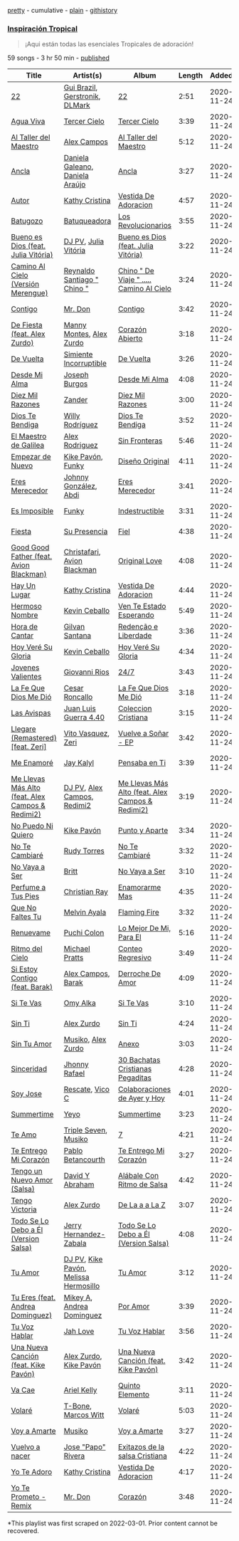 [pretty](/playlists/pretty/37i9dQZF1DXbK4SCc53BQf.md) - cumulative - [plain](/playlists/plain/37i9dQZF1DXbK4SCc53BQf) - [githistory](https://github.githistory.xyz/mackorone/spotify-playlist-archive/blob/main/playlists/plain/37i9dQZF1DXbK4SCc53BQf)

### [Inspiración Tropical](https://open.spotify.com/playlist/37i9dQZF1DXbK4SCc53BQf)

> ¡Aqui están todas las esenciales Tropicales de adoración!

59 songs - 3 hr 50 min - [published](https://open.spotify.com/playlist/1P9HnMPWIfefmYhkHJJ7tn)

| Title | Artist(s) | Album | Length | Added | Removed |
|---|---|---|---|---|---|
| [22](https://open.spotify.com/track/2Tqx4GFD1TfbOwBHZgltwM) | [Gui Brazil](https://open.spotify.com/artist/5UBTjAZHVXlnISDDkj7LVE), [Gerstronik](https://open.spotify.com/artist/1s4smT9MY7n5RBoPz4jbQE), [DLMark](https://open.spotify.com/artist/41fokvBPMow6xyfvOLzqUx) | [22](https://open.spotify.com/album/3SXlRmAKWOmkzLYGHL7um3) | 2:51 | 2020-11-24 | 2022-05-08 |
| [Agua Viva](https://open.spotify.com/track/5SwdX9b2laNcqtfCM4U491) | [Tercer Cielo](https://open.spotify.com/artist/2bimgkRmsxRhhuWsOnd5rz) | [Tercer Cielo](https://open.spotify.com/album/07810vBHlKJsbSYUesp68P) | 3:39 | 2020-11-24 |  |
| [Al Taller del Maestro](https://open.spotify.com/track/7kJa3VuFpzlbzqHh0Jd54L) | [Alex Campos](https://open.spotify.com/artist/6slyJwua5e5GuhuP82sTHR) | [Al Taller del Maestro](https://open.spotify.com/album/4u6CuWNHKdv07TnoTQ2aE1) | 5:12 | 2020-11-24 |  |
| [Ancla](https://open.spotify.com/track/5OkXPEznoByT1MPBlRkmpG) | [Daniela Galeano](https://open.spotify.com/artist/5iBuQW2ANJlj4eqhEv43Be), [Daniela Araújo](https://open.spotify.com/artist/0V3UPrVVcCxIxQU43xYDxC) | [Ancla](https://open.spotify.com/album/7LX8tXMflp3SkBxWub7SZn) | 3:27 | 2020-11-24 |  |
| [Autor](https://open.spotify.com/track/6ENS573JVD3W6g8ykZ21TY) | [Kathy Cristina](https://open.spotify.com/artist/287HBPD9OBO14J8gsG0Da4) | [Vestida De Adoracion](https://open.spotify.com/album/3HL5KhmbzAuVBSPQoaUwZu) | 4:57 | 2020-11-24 |  |
| [Batugozo](https://open.spotify.com/track/0PfoClrD2Aa4pubTEmcaR6) | [Batuqueadora](https://open.spotify.com/artist/47RBGFFiHJx1q4BageKWkw) | [Los Revolucionarios](https://open.spotify.com/album/6B5PDRhgDzf8qf5098F8sV) | 3:55 | 2020-11-24 |  |
| [Bueno es Dios \(feat\. Julia Vitória\)](https://open.spotify.com/track/3zL4exmKz5syzSXZJEJb5u) | [DJ PV](https://open.spotify.com/artist/6jdJKaM0mCqZzbUgeO5e0j), [Julia Vitória](https://open.spotify.com/artist/6tLHGlt7L7raSf6vr96hWi) | [Bueno es Dios \(feat\. Julia Vitória\)](https://open.spotify.com/album/2FrL299sNgpraHh0TjflHD) | 3:22 | 2020-11-24 |  |
| [Camino Al Cielo \(Versión Merengue\)](https://open.spotify.com/track/4JAg4oa9Q99uIGzkj6S829) | [Reynaldo Santiago " Chino "](https://open.spotify.com/artist/0d2PKfTXyO0YaqnClQybw1) | [Chino " De Viaje " ....\. Camino Al Cielo](https://open.spotify.com/album/5fWfAVXPS3buPNuv0tCViu) | 3:24 | 2020-11-24 |  |
| [Contigo](https://open.spotify.com/track/1ld0Nc6a8kqXjMJw3eRm1j) | [Mr\. Don](https://open.spotify.com/artist/12YP3RGVLp3c36Zi6lFRtR) | [Contigo](https://open.spotify.com/album/4EyoMV51X0r69upo5S2na0) | 3:42 | 2020-11-24 |  |
| [De Fiesta \(feat\. Alex Zurdo\)](https://open.spotify.com/track/2N81uFWhHCIKAdTaPr99m4) | [Manny Montes](https://open.spotify.com/artist/41A1tLHviwiCao1vXl1cgd), [Alex Zurdo](https://open.spotify.com/artist/0WI8OfWCRvK4nGHmKfFQmd) | [Corazón Abierto](https://open.spotify.com/album/1fPigYK8EMFTArMvAwvCtR) | 3:18 | 2020-11-24 |  |
| [De Vuelta](https://open.spotify.com/track/58soAAGUis6dWUAir2CVY9) | [Simiente Incorruptible](https://open.spotify.com/artist/00lO9exwxYAnFcYeWhtotT) | [De Vuelta](https://open.spotify.com/album/6ZbWg7zKqSDAn41W6QhxWm) | 3:26 | 2020-11-24 | 2022-05-08 |
| [Desde Mi Alma](https://open.spotify.com/track/4CyVYEF7Jd1PFP5TvKic0Z) | [Joseph Burgos](https://open.spotify.com/artist/1j3m47q8Ul9ZN0YQ1m2ONL) | [Desde Mi Alma](https://open.spotify.com/album/1AGbEgukntBYyagzUeuvOD) | 4:08 | 2020-11-24 |  |
| [Diez Mil Razones](https://open.spotify.com/track/6ZTC7BGLtPgjz8pcRDG88b) | [Zander](https://open.spotify.com/artist/0gMR4IlYgNQHl7smugxuWN) | [Diez Mil Razones](https://open.spotify.com/album/1z18dSxKVxkeRZeK9Jp37H) | 3:00 | 2020-11-24 |  |
| [Dios Te Bendiga](https://open.spotify.com/track/6waMZni4HkrCDSXmrAhI3N) | [Willy Rodríguez](https://open.spotify.com/artist/1nwqmVoGXHGiQ5oH8uyVZr) | [Dios Te Bendiga](https://open.spotify.com/album/4Em7QdQKljK0UbChRwlAHk) | 3:52 | 2020-11-24 |  |
| [El Maestro de Galilea](https://open.spotify.com/track/6zLxr6n6tFeqmh2uNmBGGd) | [Alex Rodriguez](https://open.spotify.com/artist/0xcJ6S4UGlO2NVwOU4mhxa) | [Sin Fronteras](https://open.spotify.com/album/51PR5dCBvEsCNcjXofx2VT) | 5:46 | 2020-11-24 |  |
| [Empezar de Nuevo](https://open.spotify.com/track/6VFytIFJB96QQWVIYUkjPW) | [Kike Pavón](https://open.spotify.com/artist/2TkDdk47FGnvxcjQGDdPd0), [Funky](https://open.spotify.com/artist/4B4YYJ0BAYBK86yxqQV7mu) | [Diseño Original](https://open.spotify.com/album/1k2T2Xm7K8XRGQX6UZNTbg) | 4:11 | 2020-11-24 |  |
| [Eres Merecedor](https://open.spotify.com/track/1f2xoS6RAsYlHSFSsbyFDR) | [Johnny González](https://open.spotify.com/artist/156azSG483Q5kBmIj8fzJL), [Abdi](https://open.spotify.com/artist/1NFEqe4FKmf4nRScXBKfk6) | [Eres Merecedor](https://open.spotify.com/album/4zc7F9nicKZ6OWOedj0iGp) | 3:41 | 2020-11-24 |  |
| [Es Imposible](https://open.spotify.com/track/2E32QoPYNwwQLpwlSCyIhX) | [Funky](https://open.spotify.com/artist/4B4YYJ0BAYBK86yxqQV7mu) | [Indestructible](https://open.spotify.com/album/01DU4Brb6WmObvkqdsVWiN) | 3:31 | 2020-11-24 |  |
| [Fiesta](https://open.spotify.com/track/5BoyMsxh4nET9KiiWW1BgX) | [Su Presencia](https://open.spotify.com/artist/2gaFnEQydJdWNkT17NLZm3) | [Fiel](https://open.spotify.com/album/0jPkJNUVPwugoSZWs63orG) | 4:38 | 2020-11-24 |  |
| [Good Good Father \(feat\. Avion Blackman\)](https://open.spotify.com/track/2ZlaPNCTkfbyOn29z3DrSo) | [Christafari](https://open.spotify.com/artist/5397Q0lxSvxsQkkYiyQGeO), [Avion Blackman](https://open.spotify.com/artist/0lEo8Bgl7QGsRRZXZr8mWO) | [Original Love](https://open.spotify.com/album/1MWefbBiKCxIX3n7NyAhzO) | 4:08 | 2020-11-24 | 2022-05-07 |
| [Hay Un Lugar](https://open.spotify.com/track/5tulhFuDxAUP9v8n0UkDup) | [Kathy Cristina](https://open.spotify.com/artist/287HBPD9OBO14J8gsG0Da4) | [Vestida De Adoracion](https://open.spotify.com/album/3HL5KhmbzAuVBSPQoaUwZu) | 4:44 | 2020-11-24 |  |
| [Hermoso Nombre](https://open.spotify.com/track/2xz5VHm0Wa0YKVlbIwtOU5) | [Kevin Ceballo](https://open.spotify.com/artist/41xsiEh9qfWhieXgsoI43v) | [Ven Te Estado Esperando](https://open.spotify.com/album/3odRdzPRVRi3yHzwl1h71d) | 5:49 | 2020-11-24 |  |
| [Hora de Cantar](https://open.spotify.com/track/5o4vm04U4p8r4ViAOChKtT) | [Gilvan Santana](https://open.spotify.com/artist/7yCl5PCByfPpREKqgiiyds) | [Redenção e Liberdade](https://open.spotify.com/album/0HQK2BQHcScsqFtagdDCVr) | 3:36 | 2020-11-24 | 2022-05-08 |
| [Hoy Veré Su Gloria](https://open.spotify.com/track/3A7r0LzUXp0pxWR4AfhLV5) | [Kevin Ceballo](https://open.spotify.com/artist/41xsiEh9qfWhieXgsoI43v) | [Hoy Veré Su Gloria](https://open.spotify.com/album/1xCt6Bwx2DPoSh6EGBIlOv) | 4:34 | 2020-11-24 |  |
| [Jovenes Valientes](https://open.spotify.com/track/5kjVhultwR25ejaYCJgbKV) | [Giovanni Rios](https://open.spotify.com/artist/5bJbyAOugvWGdfwZ2Yzptl) | [24/7](https://open.spotify.com/album/57TWQ1wClUOJ8MFDKIVKAH) | 3:43 | 2020-11-24 |  |
| [La Fe Que Dios Me Dió](https://open.spotify.com/track/5HMsPerWX3t7dgzQiRiIzB) | [Cesar Roncallo](https://open.spotify.com/artist/0XiaBeWLxRwCckee0NN9zK) | [La Fe Que Dios Me Dió](https://open.spotify.com/album/18ECiI6oY13SIADC1tEW7K) | 3:18 | 2020-11-24 |  |
| [Las Avispas](https://open.spotify.com/track/1oInQX1RuH1TcHuDv8Gvw3) | [Juan Luis Guerra 4.40](https://open.spotify.com/artist/3nlpTZci9O5W8RsNoNH559) | [Coleccion Cristiana](https://open.spotify.com/album/4u3f2d7j7SUlPh5dGaJf1v) | 3:15 | 2020-11-24 | 2022-05-08 |
| [Llegare \(Remastered\) \[feat\. Zeri\]](https://open.spotify.com/track/2muF4IsAlsdubJ2vfIA6Aq) | [Vito Vasquez](https://open.spotify.com/artist/6X77ZznZkcQj4vcIEwYRM5), [Zeri](https://open.spotify.com/artist/1ISG0zSleX4gwbBf4AydB8) | [Vuelve a Soñar \- EP](https://open.spotify.com/album/7qtu9kgujZ7Ze82Cuj8zJv) | 3:42 | 2020-11-24 |  |
| [Me Enamoré](https://open.spotify.com/track/4JsxCbj5Umjs9tdu2dIBBF) | [Jay Kalyl](https://open.spotify.com/artist/0sHeKC0Zcxpz4wOHHE5oJ7) | [Pensaba en Ti](https://open.spotify.com/album/72BcCE5UVXtDj1Ys0mJ0yU) | 3:39 | 2020-11-24 |  |
| [Me Llevas Más Alto \(feat\. Alex Campos & Redimi2\)](https://open.spotify.com/track/0IBSKqWL16eHHqXl6HoPWy) | [DJ PV](https://open.spotify.com/artist/6jdJKaM0mCqZzbUgeO5e0j), [Alex Campos](https://open.spotify.com/artist/6slyJwua5e5GuhuP82sTHR), [Redimi2](https://open.spotify.com/artist/0WZOmdnCln6FK6GM9e2tGm) | [Me Llevas Más Alto \(feat\. Alex Campos & Redimi2\)](https://open.spotify.com/album/7fAjCNONQytoQTifBuDkwC) | 3:19 | 2020-11-24 |  |
| [No Puedo Ni Quiero](https://open.spotify.com/track/73i5lJCjotIVTIQyjbks5Z) | [Kike Pavón](https://open.spotify.com/artist/2TkDdk47FGnvxcjQGDdPd0) | [Punto y Aparte](https://open.spotify.com/album/5iEbLPgz7HqCZCRQDtiZ41) | 3:34 | 2020-11-24 |  |
| [No Te Cambiaré](https://open.spotify.com/track/3gsq024FJzXqC8HqykxMcM) | [Rudy Torres](https://open.spotify.com/artist/6VpE3hBrlQD0DEhdB7KeJD) | [No Te Cambiaré](https://open.spotify.com/album/1zh2YiP6ds9kzKfgzXuOc0) | 3:32 | 2020-11-24 | 2022-05-02 |
| [No Vaya a Ser](https://open.spotify.com/track/4cxZYv0KJvw6MNHjuz8tOk) | [Britt](https://open.spotify.com/artist/0HwCaUS8htBIGIlRABaZIv) | [No Vaya a Ser](https://open.spotify.com/album/4LUCoUs4hhd16D350FiZ6G) | 3:10 | 2020-11-24 |  |
| [Perfume a Tus Pies](https://open.spotify.com/track/2yJyqIIEH2uBAyNqjXnDEM) | [Christian Ray](https://open.spotify.com/artist/31b011kEKkVK3I5v56GOig) | [Enamorarme Mas](https://open.spotify.com/album/3wkaAjJkem9YQO9l7SGmQa) | 4:35 | 2020-11-24 |  |
| [Que No Faltes Tu](https://open.spotify.com/track/4ct64YIDnmfCDYPiVidt8l) | [Melvin Ayala](https://open.spotify.com/artist/5EGSaehrI82YE3RpU6GkLS) | [Flaming Fire](https://open.spotify.com/album/4MYWnUXEyqvznkPcIkaDMR) | 3:32 | 2020-11-24 |  |
| [Renuevame](https://open.spotify.com/track/5y8KU2x7B5DEpxP66I1Ghz) | [Puchi Colon](https://open.spotify.com/artist/2SuLNlSmriMddkk59UkOdi) | [Lo Mejor De Mi, Para El](https://open.spotify.com/album/1e1CABBw5I7ZK8vUPcl3JG) | 5:16 | 2020-11-24 |  |
| [Ritmo del Cielo](https://open.spotify.com/track/35OtIIqxDHdw3GGAfSbe9b) | [Michael Pratts](https://open.spotify.com/artist/0zdgPYpK8lYxpW8g5uNlxp) | [Conteo Regresivo](https://open.spotify.com/album/1XI94IJgnTzwPjT3NNsRFy) | 3:49 | 2020-11-24 |  |
| [Si Estoy Contigo \(feat\. Barak\)](https://open.spotify.com/track/2BBG9wMbDrxmb4wEipFel1) | [Alex Campos](https://open.spotify.com/artist/6slyJwua5e5GuhuP82sTHR), [Barak](https://open.spotify.com/artist/2IzxJqK9NbSIdw7rQVW03P) | [Derroche De Amor](https://open.spotify.com/album/12cJ3nCmHehDX1zvK2LWWe) | 4:09 | 2020-11-24 |  |
| [Si Te Vas](https://open.spotify.com/track/47NXoEc8bJd8OISRir1JLW) | [Omy Alka](https://open.spotify.com/artist/6dBxV47XdYFxRPmDGSyhgh) | [Si Te Vas](https://open.spotify.com/album/33qpBmuqANVwD2WmRlg32y) | 3:10 | 2020-11-24 |  |
| [Sin Ti](https://open.spotify.com/track/08PHbleBCzVQqiHeLi3631) | [Alex Zurdo](https://open.spotify.com/artist/0WI8OfWCRvK4nGHmKfFQmd) | [Sin Ti](https://open.spotify.com/album/74TJfLPvOdH3Pn04Vt7jjH) | 4:24 | 2020-11-24 |  |
| [Sin Tu Amor](https://open.spotify.com/track/7zoaxuyAARzX2SqkiHQQqD) | [Musiko](https://open.spotify.com/artist/4A03xFVufDpEqOY9fQlFue), [Alex Zurdo](https://open.spotify.com/artist/0WI8OfWCRvK4nGHmKfFQmd) | [Anexo](https://open.spotify.com/album/0VWgiXOxnp07WJisg4AAHN) | 3:03 | 2020-11-24 |  |
| [Sinceridad](https://open.spotify.com/track/6N49H4sNWlPvytIiNmjVzB) | [Jhonny Rafael](https://open.spotify.com/artist/5ignJ7cAgLFhc8Rp1sNhJW) | [30 Bachatas Cristianas Pegaditas](https://open.spotify.com/album/7kK9agRpkwjNHsiCVE4hKt) | 4:28 | 2020-11-24 |  |
| [Soy Jose](https://open.spotify.com/track/5KNXGKonSOR13GtCdSluPS) | [Rescate](https://open.spotify.com/artist/1yIESehTCkR9hPmGFKxuV5), [Vico C](https://open.spotify.com/artist/0GutRVONcyyBj1WduodFc6) | [Colaboraciones de Ayer y Hoy](https://open.spotify.com/album/5uu15dSyOKwEVPY9qRzT6t) | 4:01 | 2020-11-24 |  |
| [Summertime](https://open.spotify.com/track/2YhJlGNniJbAMbNUWf6iiE) | [Yeyo](https://open.spotify.com/artist/3lzyHlwA8eLqDqHZ3FnKJp) | [Summertime](https://open.spotify.com/album/0qSI9KwRdzu1euqI19poAi) | 3:23 | 2020-11-24 |  |
| [Te Amo](https://open.spotify.com/track/6GvSHhIxdWaQJbiQyzdOCy) | [Triple Seven](https://open.spotify.com/artist/7cOcEjYXnkleFMc5J8ypBN), [Musiko](https://open.spotify.com/artist/4A03xFVufDpEqOY9fQlFue) | [7](https://open.spotify.com/album/0SwG9W9WTQNhAJV8z4LYNU) | 4:21 | 2020-11-24 |  |
| [Te Entrego Mi Corazón](https://open.spotify.com/track/3vjUs4D0CfYuABhwMyG50o) | [Pablo Betancourth](https://open.spotify.com/artist/1HswyM5Xhfp8mogA5HJALe) | [Te Entrego Mi Corazón](https://open.spotify.com/album/1zthoHj47DANo7hIwf0ZcT) | 3:27 | 2020-11-24 | 2022-05-08 |
| [Tengo un Nuevo Amor \(Salsa\)](https://open.spotify.com/track/0J5rrCuSHRTNXRVAUZiekO) | [David Y Abraham](https://open.spotify.com/artist/03bSnfVbCWNrwj4UfHzoc4) | [Alábale Con Ritmo de Salsa](https://open.spotify.com/album/7j6xtDw5T1EJMkhPzoazrx) | 4:42 | 2020-11-24 |  |
| [Tengo Victoria](https://open.spotify.com/track/7JIUI9bHyaifT8EAyNWqBU) | [Alex Zurdo](https://open.spotify.com/artist/0WI8OfWCRvK4nGHmKfFQmd) | [De La a a La Z](https://open.spotify.com/album/0LhQiVh7Hdi2qv5xGOOKIt) | 3:07 | 2020-11-24 |  |
| [Todo Se Lo Debo a Él \(Version Salsa\)](https://open.spotify.com/track/5GaiKqU00MTXvNTpoAPnyl) | [Jerry Hernandez\-Zabala](https://open.spotify.com/artist/1HJMdZQ2zO6NFFXni6JKOK) | [Todo Se Lo Debo a Él \(Version Salsa\)](https://open.spotify.com/album/4SfK0SdbmnPlzdDgTu5Kvl) | 4:08 | 2020-11-24 | 2022-05-02 |
| [Tu Amor](https://open.spotify.com/track/61No7p1QjC00WCWM6wP88E) | [DJ PV](https://open.spotify.com/artist/6jdJKaM0mCqZzbUgeO5e0j), [Kike Pavón](https://open.spotify.com/artist/2TkDdk47FGnvxcjQGDdPd0), [Melissa Hermosillo](https://open.spotify.com/artist/35U8X9qqvWRAAhCkjN7LnP) | [Tu Amor](https://open.spotify.com/album/1TbMgpLI7P6CCq1mqVff90) | 3:12 | 2020-11-24 |  |
| [Tu Eres \(feat\. Andrea Dominguez\)](https://open.spotify.com/track/5hYZyaj6vaEwP5tEjsKBSA) | [Mikey A](https://open.spotify.com/artist/1l6CSnpOO3rlki99yADeks), [Andrea Dominguez](https://open.spotify.com/artist/25YZT94TGT0kKiLaTybU3O) | [Por Amor](https://open.spotify.com/album/3e2VFF2ZVNODx11mQGCdAy) | 3:39 | 2020-11-24 |  |
| [Tu Voz Hablar](https://open.spotify.com/track/4ehRzyVzgGAVbHcK8x6JyM) | [Jah Love](https://open.spotify.com/artist/2ZjAUPTLH9Z3zmVsUdBsOd) | [Tu Voz Hablar](https://open.spotify.com/album/1OxNn74h25cDuGuHkREQzN) | 3:56 | 2020-11-24 |  |
| [Una Nueva Canción \(feat\. Kike Pavón\)](https://open.spotify.com/track/2s4npyJ0dfZ3uEZ5mw6X7K) | [Alex Zurdo](https://open.spotify.com/artist/0WI8OfWCRvK4nGHmKfFQmd), [Kike Pavón](https://open.spotify.com/artist/2TkDdk47FGnvxcjQGDdPd0) | [Una Nueva Canción \(feat\. Kike Pavón\)](https://open.spotify.com/album/0ZuChxTZJfnV2rxfyweF8a) | 3:42 | 2020-11-24 |  |
| [Va Cae](https://open.spotify.com/track/7zyrVOD70rjN3QMVTcERBq) | [Ariel Kelly](https://open.spotify.com/artist/4BYn8aKDAf0keMvw8k28Kb) | [Quinto Elemento](https://open.spotify.com/album/1Jlnu4bxr0NhJZLg9SZ8qx) | 3:11 | 2020-11-24 |  |
| [Volaré](https://open.spotify.com/track/0fZAqx5OPbcTjjJi41TWqp) | [T\-Bone](https://open.spotify.com/artist/6h2GxbU7emrTikSWxbMyxd), [Marcos Witt](https://open.spotify.com/artist/4x7kxyIgzgtrHYDQ8SCzo2) | [Volaré](https://open.spotify.com/album/5rdJNsNUdXfrwtpHVUmVbv) | 5:03 | 2020-11-24 |  |
| [Voy a Amarte](https://open.spotify.com/track/5bbOzB0tnW6aNPjt3gvFGi) | [Musiko](https://open.spotify.com/artist/4A03xFVufDpEqOY9fQlFue) | [Voy a Amarte](https://open.spotify.com/album/18PfvYdVeeRdXLi9VbtK71) | 3:27 | 2020-11-24 |  |
| [Vuelvo a nacer](https://open.spotify.com/track/0FHrVFgIMADfHQStePsMDC) | [Jose "Papo" Rivera](https://open.spotify.com/artist/3lp74D745VvTN1w5ZH8IbY) | [Exitazos de la salsa Cristiana](https://open.spotify.com/album/4KUbUywXBmqpJ93ssr691m) | 4:22 | 2020-11-24 |  |
| [Yo Te Adoro](https://open.spotify.com/track/6RF34iBYJpnFGaYUXgIfvi) | [Kathy Cristina](https://open.spotify.com/artist/287HBPD9OBO14J8gsG0Da4) | [Vestida De Adoracion](https://open.spotify.com/album/3HL5KhmbzAuVBSPQoaUwZu) | 4:17 | 2020-11-24 |  |
| [Yo Te Prometo \- Remix](https://open.spotify.com/track/3dO8ScvlHx9OnnICsFCFHN) | [Mr\. Don](https://open.spotify.com/artist/12YP3RGVLp3c36Zi6lFRtR) | [Corazón](https://open.spotify.com/album/5HCC9IAXVCgxAY7vRnZdb0) | 3:48 | 2020-11-24 | 2022-05-08 |

\*This playlist was first scraped on 2022-03-01. Prior content cannot be recovered.
